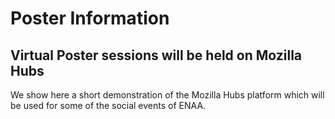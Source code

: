 # Poster Information

## Virtual Poster sessions will be held on Mozilla Hubs

We show here a short demonstration of the Mozilla Hubs platform which will be used for some of the social events of ENAA.
